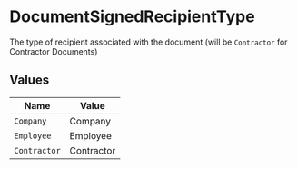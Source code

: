# DocumentSignedRecipientType

The type of recipient associated with the document (will be `Contractor` for Contractor Documents)


## Values

| Name         | Value        |
| ------------ | ------------ |
| `Company`    | Company      |
| `Employee`   | Employee     |
| `Contractor` | Contractor   |